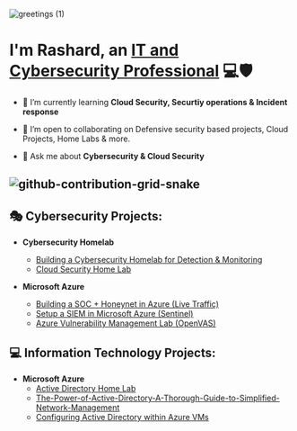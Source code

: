 ![greetings (1)](https://user-images.githubusercontent.com/109401839/212478916-224c7588-ae9d-41bf-ad0f-228ab2e0d110.gif)

<h1>I'm Rashard, an <a href="https://www.linkedin.com/in/dion-alexander-682b04233/">IT and Cybersecurity Professional</a> 💻🛡</h1>


- 🧠 I’m currently learning **Cloud Security, Securtiy operations & Incident response**

- 🤝 I’m open to collaborating on Defensive security based projects, Cloud Projects, Home Labs & more.

- 💬 Ask me about **Cybersecurity & Cloud Security**

![github-contribution-grid-snake](https://user-images.githubusercontent.com/109401839/212478926-900d4c1f-7cc6-4334-a601-523e4f7c5a62.svg)
---

<h2>🎭 Cybersecurity Projects:</h2>

- <b>Cybersecurity Homelab</b>
  - [Building a Cybersecurity Homelab for Detection & Monitoring](https://github.com/RashardAP/Building-a-Cybersecurity-Homelab-for-Detection-Monitoring)
  - [Cloud Security Home Lab](https://github.com/RashardAP/Cloud-Security-Home-Lab)

- <b>Microsoft Azure</b>
  - [Building a SOC + Honeynet in Azure (Live Traffic)](https://github.com/RashardAP/Building-a-SOC-Honeynet-in-Azure-Live-Traffic-)                        
  - [Setup a SIEM in Microsoft Azure (Sentinel)](https://github.com/RashardAP/How-to-Setup-a-SIEM-in-Microsoft-Azure-Sentinel-)
  - [Azure Vulnerability Management Lab (OpenVAS)](https://github.com/RashardAP/Azure-Vulnerability-Management-Lab-OpenVAS-)


<h2>💻 Information Technology Projects:</h2>

- <b>Microsoft Azure</b>
  - [Active Directory Home Lab](https://github.com/RashardAP/Active-Directory-Home-Lab)
  - [The-Power-of-Active-Directory-A-Thorough-Guide-to-Simplified-Network-Management](https://github.com/RashardAP/The-Power-of-Active-Directory-A-Thorough-Guide-to-Simplified-Network-Management)
  - [Configuring Active Directory within Azure VMs](https://github.com/RashardAP/Configuring-Active-Directory-within-Azure-VMs)
  

